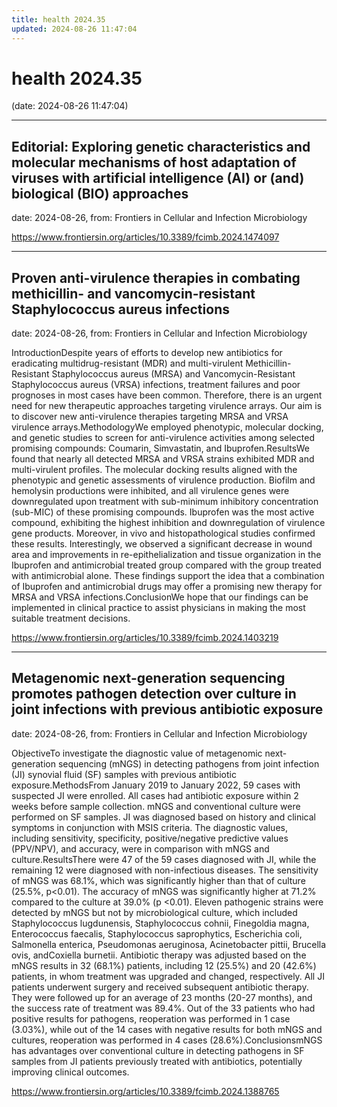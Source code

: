 ```yaml
---
title: health 2024.35
updated: 2024-08-26 11:47:04
---
```


# health 2024.35

(date: 2024-08-26 11:47:04)

---

## Editorial: Exploring genetic characteristics and molecular mechanisms of host adaptation of viruses with artificial intelligence (AI) or (and) biological (BIO) approaches

date: 2024-08-26, from: Frontiers in Cellular and Infection Microbiology

 

<https://www.frontiersin.org/articles/10.3389/fcimb.2024.1474097>

---

## Proven anti-virulence therapies in combating methicillin- and vancomycin-resistant Staphylococcus aureus infections

date: 2024-08-26, from: Frontiers in Cellular and Infection Microbiology

IntroductionDespite years of efforts to develop new antibiotics for eradicating multidrug-resistant (MDR) and multi-virulent Methicillin-Resistant Staphylococcus aureus (MRSA) and Vancomycin-Resistant Staphylococcus aureus (VRSA) infections, treatment failures and poor prognoses in most cases have been common. Therefore, there is an urgent need for new therapeutic approaches targeting virulence arrays. Our aim is to discover new anti-virulence therapies targeting MRSA and VRSA virulence arrays.MethodologyWe employed phenotypic, molecular docking, and genetic studies to screen for anti-virulence activities among selected promising compounds: Coumarin, Simvastatin, and Ibuprofen.ResultsWe found that nearly all detected MRSA and VRSA strains exhibited MDR and multi-virulent profiles. The molecular docking results aligned with the phenotypic and genetic assessments of virulence production. Biofilm and hemolysin productions were inhibited, and all virulence genes were downregulated upon treatment with sub-minimum inhibitory concentration (sub-MIC) of these promising compounds. Ibuprofen was the most active compound, exhibiting the highest inhibition and downregulation of virulence gene products. Moreover, in vivo and histopathological studies confirmed these results. Interestingly, we observed a significant decrease in wound area and improvements in re-epithelialization and tissue organization in the Ibuprofen and antimicrobial treated group compared with the group treated with antimicrobial alone. These findings support the idea that a combination of Ibuprofen and antimicrobial drugs may offer a promising new therapy for MRSA and VRSA infections.ConclusionWe hope that our findings can be implemented in clinical practice to assist physicians in making the most suitable treatment decisions. 

<https://www.frontiersin.org/articles/10.3389/fcimb.2024.1403219>

---

## Metagenomic next-generation sequencing promotes pathogen detection over culture in joint infections with previous antibiotic exposure

date: 2024-08-26, from: Frontiers in Cellular and Infection Microbiology

ObjectiveTo investigate the diagnostic value of metagenomic next-generation sequencing (mNGS) in detecting pathogens from joint infection (JI) synovial fluid (SF) samples with previous antibiotic exposure.MethodsFrom January 2019 to January 2022, 59 cases with suspected JI were enrolled. All cases had antibiotic exposure within 2 weeks before sample collection. mNGS and conventional culture were performed on SF samples. JI was diagnosed based on history and clinical symptoms in conjunction with MSIS criteria. The diagnostic values, including sensitivity, specificity, positive/negative predictive values (PPV/NPV), and accuracy, were in comparison with mNGS and culture.ResultsThere were 47 of the 59 cases diagnosed with JI, while the remaining 12 were diagnosed with non-infectious diseases. The sensitivity of mNGS was 68.1%, which was significantly higher than that of culture (25.5%, p<0.01). The accuracy of mNGS was significantly higher at 71.2% compared to the culture at 39.0% (p <0.01). Eleven pathogenic strains were detected by mNGS but not by microbiological culture, which included Staphylococcus lugdunensis, Staphylococcus cohnii, Finegoldia magna, Enterococcus faecalis, Staphylococcus saprophytics, Escherichia coli, Salmonella enterica, Pseudomonas aeruginosa, Acinetobacter pittii, Brucella ovis, andCoxiella burnetii. Antibiotic therapy was adjusted based on the mNGS results in 32 (68.1%) patients, including 12 (25.5%) and 20 (42.6%) patients, in whom treatment was upgraded and changed, respectively. All JI patients underwent surgery and received subsequent antibiotic therapy. They were followed up for an average of 23 months (20-27 months), and the success rate of treatment was 89.4%. Out of the 33 patients who had positive results for pathogens, reoperation was performed in 1 case (3.03%), while out of the 14 cases with negative results for both mNGS and cultures, reoperation was performed in 4 cases (28.6%).ConclusionsmNGS has advantages over conventional culture in detecting pathogens in SF samples from JI patients previously treated with antibiotics, potentially improving clinical outcomes. 

<https://www.frontiersin.org/articles/10.3389/fcimb.2024.1388765>


